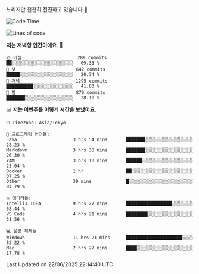 느리지만 천천히 전진하고 있습니다.🐢

<!--START_SECTION:waka-->
![Code Time](http://img.shields.io/badge/Code%20Time-1%2C610%20hrs%2039%20mins-blue)

![Lines of code](https://img.shields.io/badge/%EC%A0%80%EB%8A%94%20%EC%97%AC%ED%83%9C%EA%B9%8C%EC%A7%80%20-920.3%20thousand%20%EC%A4%84%EC%9D%98%20%EC%BD%94%EB%93%9C%EB%A5%BC%20%EC%9E%91%EC%84%B1%ED%96%88%EC%96%B4%EC%9A%94.-blue)

**저는 저녁형 인간이에요. 🦉** 

```text
🌞 아침                     289 commits         ██░░░░░░░░░░░░░░░░░░░░░░░   09.33 % 
🌆 낮　                     642 commits         █████░░░░░░░░░░░░░░░░░░░░   20.74 % 
🌃 저녁                     1295 commits        ██████████░░░░░░░░░░░░░░░   41.83 % 
🌙 밤　                     870 commits         ███████░░░░░░░░░░░░░░░░░░   28.10 % 
```


📊 **저는 이번주를 이렇게 시간을 보냈어요.** 

```text
🕑︎ Timezone: Asia/Tokyo

💬 프로그래밍 언어들: 
Java                     3 hrs 54 mins       ███████░░░░░░░░░░░░░░░░░░   28.23 % 
Markdown                 3 hrs 38 mins       ███████░░░░░░░░░░░░░░░░░░   26.30 % 
YAML                     3 hrs 10 mins       ██████░░░░░░░░░░░░░░░░░░░   23.04 % 
Docker                   1 hr                ██░░░░░░░░░░░░░░░░░░░░░░░   07.25 % 
Other                    39 mins             █░░░░░░░░░░░░░░░░░░░░░░░░   04.79 % 

🔥 에디터들: 
IntelliJ IDEA            9 hrs 27 mins       █████████████████░░░░░░░░   68.44 % 
VS Code                  4 hrs 21 mins       ████████░░░░░░░░░░░░░░░░░   31.56 % 

💻 운영 체제들: 
Windows                  11 hrs 21 mins      █████████████████████░░░░   82.22 % 
Mac                      2 hrs 27 mins       ████░░░░░░░░░░░░░░░░░░░░░   17.78 % 
```


 Last Updated on 22/06/2025 22:14:40 UTC
<!--END_SECTION:waka-->
